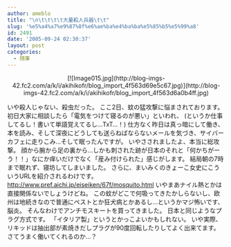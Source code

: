 ```yaml
---
author: ameblo
title: "\n\t\t\t\t大量殺人兵器\t\t"
slug: '%e5%a4%a7%e9%87%8f%e6%ae%ba%e4%ba%ba%e5%85%b5%e5%99%a8'
id: 2491
date: '2005-09-24 02:30:37'
layout: post
categories:
  - 随筆
---
```


<div align="center">[![Image015.jpg](http://blog-imgs-42.fc2.com/a/k/i/akihikofr/blog_import_4f563d69e5c67.jpg)](http://blog-imgs-42.fc2.com/a/k/i/akihikofr/blog_import_4f563d6a0b4ff.jpg)</div>

いや殺人じゃない、殺虫だった。 ここ2日、蚊の猛攻撃に悩まされております。 初日大家に相談したら「電気をつけて寝るのが悪い」といわれ、 (というか仕事してるし！書いて単語覚えてるし…TxT…！) 仕方なく昨日は真っ暗にして働き、本を読み、そして深夜にどうしても送らねばならないメールを気づき、サイバーカフェに走りこみ…そして眠ったんですが。 いやさされましたよ、本当に総攻撃。 顔から腕から足の裏から…しかも刺された跡が日本のそれと「何かちがーう！！」なにか痒いだけでなく「産み付けられた」感じがします。 結局朝の7時まで眠れず、寝坊してしまいました。 さらに、まいみくのきょーこ女史にこういうURLを紹介されるわけです。 http://www.pref.aichi.jp/eiseiken/67f/mosquito.html いやまあナイル熱とかは直接関係ないでしょうけどね。 この蚊がどこで何吸ってきたかしらないし、欧州は地続きなので普通にペストとか狂犬病とかあるし…というかマジ怖いです、脳炎。 そんなわけでアンチモスキートを買ってきました。 日本と同じようなプラグ方式です。 「イタリア製」というとかっこよいかもしれない。 いや実際、リキッドは抽出部が素焼きだしプラグが90度回転したりしてよく出来てます。 さてうまく働いてくれるのか…？